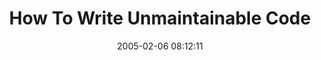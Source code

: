 ---
date: 2005-02-06 08:12:11
link:
  source: delicious
  source_url: https://del.icio.us/roytang
  text: How To Write Unmaintainable Code
  url: http://mindprod.com/unmain.html
slug: how-to-write-unmaintainable-code
source: delicious
tags:
- coding-tutorials
title: How To Write Unmaintainable Code
---